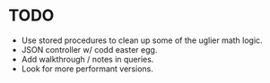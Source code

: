 # TODO

- Use stored procedures to clean up some of the uglier math logic.
- JSON controller w/ codd easter egg.
- Add walkthrough / notes in queries.
- Look for more performant versions.
